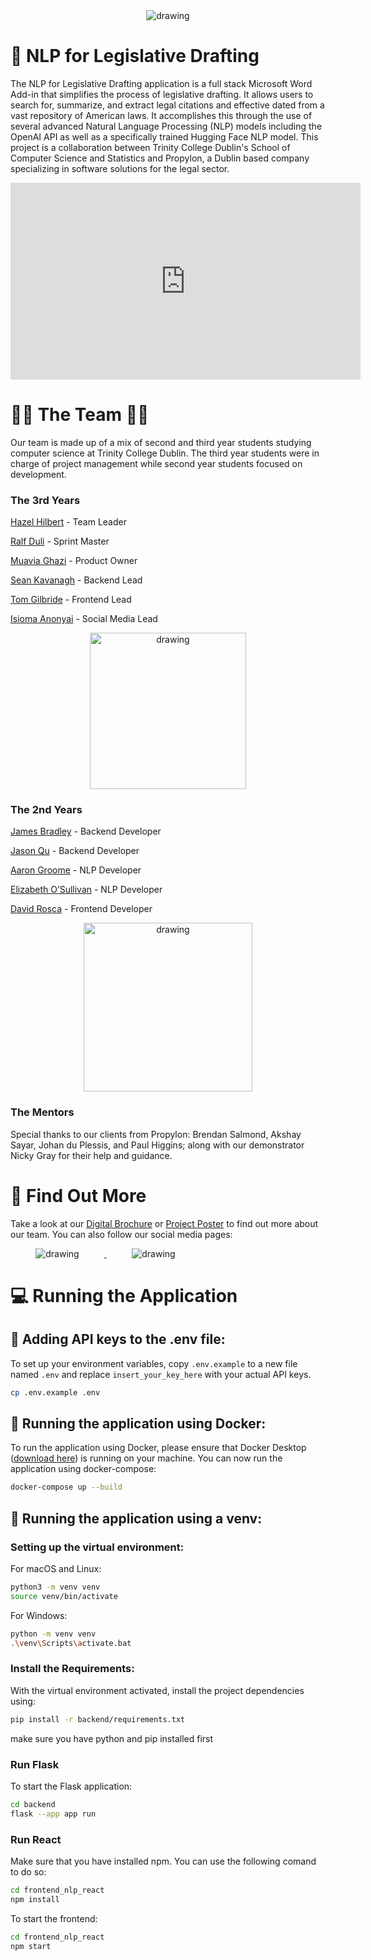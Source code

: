 <div style="text-align:center;">
    <img src="https://github.com/HazelHilbert/Legislative-Drafting-NLP/assets/98608198/2c5a8f29-a6ce-4ec3-9f96-123c70384960" alt="drawing"/>
</div>

# 📜 NLP for Legislative Drafting
The NLP for Legislative Drafting application is a full stack Microsoft Word Add-in that simplifies the process of legislative drafting. It allows users to search for, summarize, and extract legal citations and effective dated from a vast repository of American laws. It accomplishes this through the use of several advanced Natural Language Processing (NLP) models including the OpenAI API as well as a specifically trained Hugging Face NLP model. This project is a collaboration between Trinity College Dublin's School of Computer Science and Statistics and Propylon, a Dublin based company specializing in software solutions for the legal sector.
<iframe width="560" height="315" src="https://youtu.be/EDPA96esfSY" frameborder="0" allowfullscreen></iframe>

# 👩‍💻 The Team 👨‍💻
Our team is made up of a mix of second and third year students studying computer science at Trinity College Dublin. The third year students were in charge of project management while second year students focused on development.
### The 3rd Years
[Hazel Hilbert](https://github.com/HazelHilbert) - Team Leader

[Ralf Duli](https://github.com/RalfDuli) - Sprint Master

[Muavia Ghazi](https://github.com/MauvG) - Product Owner

[Sean Kavanagh](https://github.com/skavgou) - Backend Lead

[Tom Gilbride](https://github.com/TomG03) - Frontend Lead

[Isioma Anonyai](https://github.com/anonyaii) - Social Media Lead

<div style="text-align:center;">
    <img src="https://github.com/HazelHilbert/Legislative-Drafting-NLP/assets/98608198/a7c87af4-a65b-4e69-8588-92321cb7609e" alt="drawing" style="width: 250px;"/>
</div>

### The 2nd Years
[James Bradley](https://github.com/bradleja) - Backend Developer

[Jason Qu](https://github.com/Jasonqu04) - Backend Developer

[Aaron Groome](https://github.com/aagroome) - NLP Developer

[Elizabeth O’Sullivan](https://github.com/bethboo222) - NLP Developer

[David Rosca](https://github.com/roscanTCD) - Frontend Developer

<div style="text-align:center;">
    <img src="https://github.com/HazelHilbert/Legislative-Drafting-NLP/assets/98608198/c567c247-894c-4fc9-8f6d-d70105a90478" alt="drawing" style="width: 270px;"/>
</div>


### The Mentors
Special thanks to our clients from Propylon: Brendan Salmond, Akshay Sayar, Johan du Plessis, and Paul Higgins; along with our demonstrator
Nicky Gray for their help and guidance.

# 👥 Find Out More

Take a look at our [Digital Brochure](https://discord.com/channels/@me/1200470945563934832/1226921809048375338) or [Project Poster](https://github.com/HazelHilbert/Legislative-Drafting-NLP/files/14909503/group25.pdf) to find out more about our team. You can also follow our social media pages:
<div style="text-align:left;">

<a href="https://www.instagram.com/nlp_legislative_drafting_/">
    <div style="width:150px; display:inline-block; text-align:center;">
        <img src="https://github.com/HazelHilbert/Legislative-Drafting-NLP/assets/98608198/d2337f9c-66b7-40d6-ac8a-ad0c4b8de8ab" alt="drawing" style="max-width:100%; height:auto;"/>
    </div>
</a>

<a href="https://www.linkedin.com/in/sweng-group-twenty-five-b7a3b72b5/">
    <div style="width: 150px; display:inline-block; text-align:center;">
        <img src="https://github.com/HazelHilbert/Legislative-Drafting-NLP/assets/98608198/fd5772bc-a978-4a82-913f-f749893faf5d" alt="drawing" style="max-width:100%; height:auto;"/>
    </div>
</a>

</div>

# 💻 Running the Application

## 🔑 Adding API keys to the .env file:
To set up your environment variables, copy `.env.example` to a new file named `.env` and replace `insert_your_key_here` with your actual API keys.

```bash
cp .env.example .env
```

## 	🐳 Running the application using Docker:
To run the application using Docker, please ensure that Docker Desktop ([download here](https://www.docker.com/products/docker-desktop/)) is running on your machine. You can now run the application using docker-compose:

```bash
docker-compose up --build
```

## 📂 Running the application using a venv:
### Setting up the virtual environment:

For macOS and Linux:

```bash
python3 -m venv venv
source venv/bin/activate
```

For Windows:

```bash
python -m venv venv
.\venv\Scripts\activate.bat
```

### Install the Requirements:
With the virtual environment activated, install the project dependencies using:

```bash
pip install -r backend/requirements.txt
```
make sure you have python and pip installed first

### Run Flask
To start the Flask application:
```bash
cd backend
flask --app app run
```

### Run React
Make sure that you have installed npm. You can use the following comand to do so:
```bash
cd frontend_nlp_react
npm install
```
To start the frontend:
```bash
cd frontend_nlp_react
npm start
```